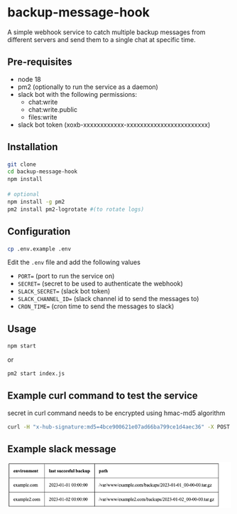 # backup-message-hook

A simple webhook service to catch multiple backup messages from different servers
and send them to a single chat at specific time.

## Pre-requisites

- node 18
- pm2 (optionally to run the service as a daemon)
- slack bot with the following permissions:
  - chat:write
  - chat:write.public
  - files:write
- slack bot token (xoxb-xxxxxxxxxxxx-xxxxxxxxxxxxxxxxxxxxxxxx)

## Installation

```bash
git clone
cd backup-message-hook
npm install

# optional
npm install -g pm2
pm2 install pm2-logrotate #(to rotate logs)
```

## Configuration

```bash
cp .env.example .env
```

Edit the `.env` file and add the following values

- `PORT=` (port to run the service on)
- `SECRET=` (secret to be used to authenticate the webhook)
- `SLACK_SECRET=` (slack bot token)
- `SLACK_CHANNEL_ID=` (slack channel id to send the messages to)
- `CRON_TIME=` (cron time to send the messages to slack)

## Usage

```bash
npm start
```

or

```bash
pm2 start index.js
```

## Example curl command to test the service

secret in curl command needs to be encrypted using hmac-md5 algorithm

```bash
curl -H "x-hub-signature:md5=4bce900621e07ad66ba799ce1d4aec36" -X POST "localhost:8080" -d "{\"domain\":\"example.com\",\"backupPath\":\"2023-01-01 00:00:00\",\"backupDate\":\"/var/www/example.com/backups/2023-01-01_00-00-00.tar.gz\"}"
```

## Example slack message

![](example.png)
